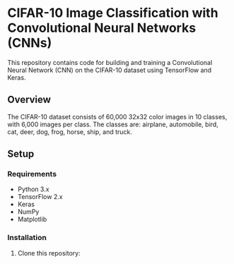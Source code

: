# CIFAR-10 Image Classification with Convolutional Neural Networks (CNNs)

This repository contains code for building and training a Convolutional Neural Network (CNN) on the CIFAR-10 dataset using TensorFlow and Keras.

## Overview

The CIFAR-10 dataset consists of 60,000 32x32 color images in 10 classes, with 6,000 images per class. The classes are: airplane, automobile, bird, cat, deer, dog, frog, horse, ship, and truck.

## Setup

### Requirements

- Python 3.x
- TensorFlow 2.x
- Keras
- NumPy
- Matplotlib

### Installation

1. Clone this repository:
